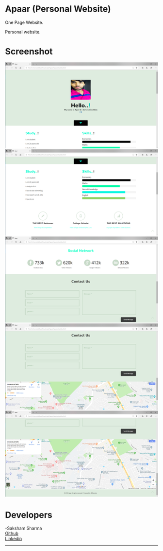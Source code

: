 # Apaar (Personal Website)
One Page Website.

Personal website.

# Screenshot
<img src="a1.png">
<img src="a2.png">
<img src="a3.png">
<img src="a4.png">
<img src="aa.png">

# Developers
-Saksham Sharma<br>
<a href="https://github.com/Sakshamoo17">Github</a>
<br>
<a href="https://www.linkedin.com/in/saksham-sharma-bb576b167/">Linkedin</a>
******************************************************************************************************************************************
